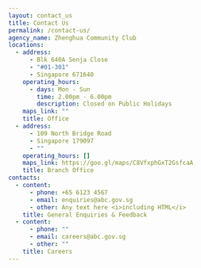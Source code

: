 ```yaml
---
layout: contact_us
title: Contact Us
permalink: /contact-us/
agency_name: Zhenghua Community Club
locations:
  - address:
      - Blk 640A Senja Close
      - "#01-301"
      - Singapore 671640
    operating_hours:
      - days: Mon - Sun
        time: 2.00pm - 6.00pm
        description: Closed on Public Holidays
    maps_link: ""
    title: Office
  - address:
      - 109 North Bridge Road
      - Singapore 179097
      - ""
    operating_hours: []
    maps_link: https://goo.gl/maps/C8VfxphGxT2GsfcaA
    title: Branch Office
contacts:
  - content:
      - phone: +65 6123 4567
      - email: enquiries@abc.gov.sg
      - other: Any text here <i>including HTML</i>
    title: General Enquiries & Feedback
  - content:
      - phone: ""
      - email: careers@abc.gov.sg
      - other: ""
    title: Careers
---
```

